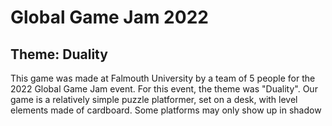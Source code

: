 # Global Game Jam 2022
## Theme: Duality
This game was made at Falmouth University by a team of 5 people for the 2022 Global Game Jam event. For this event, the theme was "Duality".
Our game is a relatively simple puzzle platformer, set on a desk, with level elements made of cardboard. Some platforms may only show up in shadow